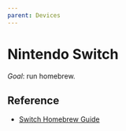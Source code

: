 ```yaml
---
parent: Devices
---
```


# Nintendo Switch

*Goal*: run homebrew.

## Reference

* [Switch Homebrew Guide](https://switch.homebrew.guide/index.html)